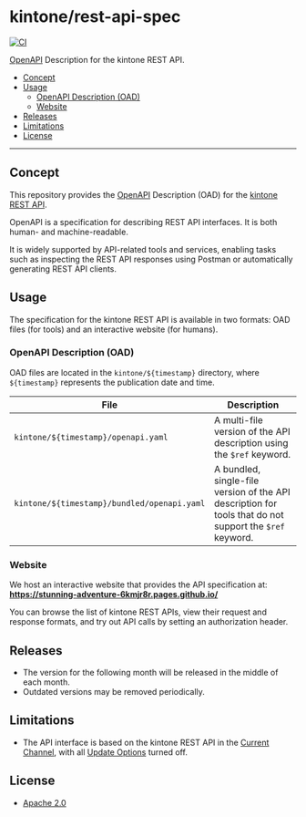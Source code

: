 # kintone/rest-api-spec

[![CI](https://github.com/kintone/rest-api-spec/actions/workflows/ci.yaml/badge.svg)](https://github.com/kintone/rest-api-spec/actions/workflows/ci.yaml)

[OpenAPI](https://www.openapis.org/) Description for the kintone REST API.

- [Concept](#concept)
- [Usage](#usage)
  - [OpenAPI Description (OAD)](#openapi-description-oad)
  - [Website](#website)
- [Releases](#releases)
- [Limitations](#limitations)
- [License](#license)

---

## Concept

This repository provides the [OpenAPI](https://www.openapis.org/) Description (OAD) for the [kintone REST API](https://kintone.dev/en/docs/kintone/rest-api/).

OpenAPI is a specification for describing REST API interfaces. It is both human- and machine-readable.

It is widely supported by API-related tools and services, enabling tasks such as inspecting the REST API responses using Postman or automatically generating REST API clients.

## Usage

The specification for the kintone REST API is available in two formats: OAD files (for tools) and an interactive website (for humans).

### OpenAPI Description (OAD)

OAD files are located in the `kintone/${timestamp}` directory, where `${timestamp}` represents the publication date and time.

| File | Description                                                                                               |
|---|-----------------------------------------------------------------------------------------------------------|
|`kintone/${timestamp}/openapi.yaml`| A multi-file version of the API description using the `$ref` keyword.                                        |
|`kintone/${timestamp}/bundled/openapi.yaml`| A bundled, single-file version of the API description for tools that do not support the `$ref` keyword. |

### Website

We host an interactive website that provides the API specification at:
**https://stunning-adventure-6kmjr8r.pages.github.io/**

You can browse the list of kintone REST APIs, view their request and response formats, and try out API calls by setting an authorization header.

## Releases

- The version for the following month will be released in the middle of each month.
- Outdated versions may be removed periodically.

## Limitations

- The API interface is based on the kintone REST API in the [Current Channel](https://jp.cybozu.help/k/en/admin/new_feature/new_feature_overview.html#new_feature_new_feature_overview_10), with all [Update Options](https://jp.cybozu.help/k/en/admin/new_feature/new_feature_overview.html) turned off.

## License

- [Apache 2.0](LICENSE)
